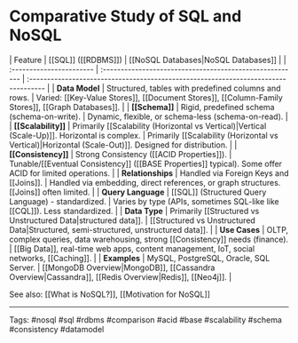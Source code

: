 # Comparative Study of SQL and NoSQL

| Feature                  | [[SQL]] ([[RDBMS]])                                      | [[NoSQL Databases|NoSQL Databases]]                                                                 |
| :----------------------- | :------------------------------------------------------- | :---------------------------------------------------------------------------------- |
| **Data Model**           | Structured, tables with predefined columns and rows.     | Varied: [[Key-Value Stores]], [[Document Stores]], [[Column-Family Stores]], [[Graph Databases]]. |
| **[[Schema]]**           | Rigid, predefined schema (schema-on-write).              | Dynamic, flexible, or schema-less (schema-on-read).                                 |
| **[[Scalability]]**      | Primarily [[Scalability (Horizontal vs Vertical)|Vertical (Scale-Up)]]. Horizontal is complex. | Primarily [[Scalability (Horizontal vs Vertical)|Horizontal (Scale-Out)]]. Designed for distribution.  |
| **[[Consistency]]**      | Strong Consistency ([[ACID Properties]]).                  | Tunable/[[Eventual Consistency]] ([[BASE Properties]] typical). Some offer ACID for limited operations. |
| **Relationships**        | Handled via Foreign Keys and [[Joins]].                  | Handled via embedding, direct references, or graph structures. [[Joins]] often limited. |
| **Query Language**       | [[SQL]] (Structured Query Language) - standardized.      | Varies by type (APIs, sometimes SQL-like like [[CQL]]). Less standardized.        |
| **Data Type**            | Primarily [[Structured vs Unstructured Data|structured data]].        | [[Structured vs Unstructured Data|Structured, semi-structured, unstructured data]].                   |
| **Use Cases**            | OLTP, complex queries, data warehousing, strong [[Consistency]] needs (finance). | [[Big Data]], real-time web apps, content management, IoT, social networks, [[Caching]]. |
| **Examples**             | MySQL, PostgreSQL, Oracle, SQL Server.                 | [[MongoDB Overview|MongoDB]], [[Cassandra Overview|Cassandra]], [[Redis Overview|Redis]], [[Neo4j]].                        |


See also: [[What is NoSQL?]], [[Motivation for NoSQL]]

---
Tags: #nosql #sql #rdbms #comparison #acid #base #scalability #schema #consistency #datamodel 